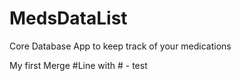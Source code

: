 # MedsDataList
Core Database App to keep track of your medications

  My first Merge
#Line with # - test
